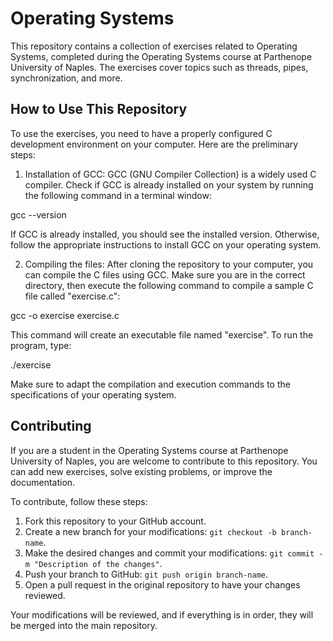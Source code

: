# Operating Systems

This repository contains a collection of exercises related to Operating Systems, completed during the Operating Systems course at Parthenope University of Naples. The exercises cover topics such as threads, pipes, synchronization, and more.

## How to Use This Repository

To use the exercises, you need to have a properly configured C development environment on your computer. Here are the preliminary steps:

1. Installation of GCC: GCC (GNU Compiler Collection) is a widely used C compiler. Check if GCC is already installed on your system by running the following command in a terminal window:

gcc --version


If GCC is already installed, you should see the installed version. Otherwise, follow the appropriate instructions to install GCC on your operating system.

2. Compiling the files: After cloning the repository to your computer, you can compile the C files using GCC. Make sure you are in the correct directory, then execute the following command to compile a sample C file called "exercise.c":

gcc -o exercise exercise.c

This command will create an executable file named "exercise". To run the program, type:

./exercise


Make sure to adapt the compilation and execution commands to the specifications of your operating system.

## Contributing

If you are a student in the Operating Systems course at Parthenope University of Naples, you are welcome to contribute to this repository. You can add new exercises, solve existing problems, or improve the documentation.

To contribute, follow these steps:

1. Fork this repository to your GitHub account.
2. Create a new branch for your modifications: `git checkout -b branch-name`.
3. Make the desired changes and commit your modifications: `git commit -m "Description of the changes"`.
4. Push your branch to GitHub: `git push origin branch-name`.
5. Open a pull request in the original repository to have your changes reviewed.

Your modifications will be reviewed, and if everything is in order, they will be merged into the main repository.

